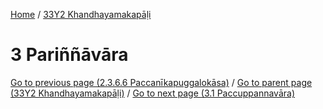 
[Home](/) / [33Y2 Khandhayamakapāḷi](../33Y2.md)

# 3 Pariññāvāra


[Go to previous page (2.3.6.6 Paccanīkapuggalokāsa)](2/2.3/2.3.6/2.3.6.6.md) / [Go to parent page (33Y2 Khandhayamakapāḷi)](0.md) / [Go to next page (3.1 Paccuppannavāra)](3/3.1.md)


